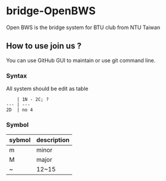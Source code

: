 bridge-OpenBWS
==============

Open BWS is the bridge system for BTU club from NTU Taiwan


How to use join us ?
--------------------

You can use GitHub GUI to maintain or use git command line.


### Syntax

All system should be edit as table

```
    | 1N - 2C; ?
--- | ---
2D  | no 4 
```



### Symbol

sybmol | description
------ | ---
m | minor
M | major
~ | 12~15

